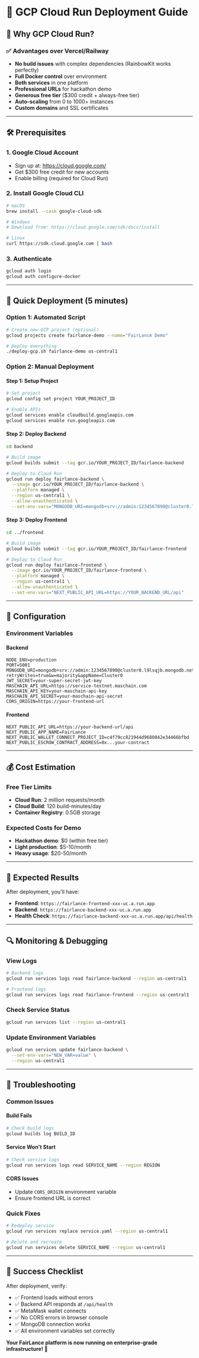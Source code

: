 # 🚀 GCP Cloud Run Deployment Guide

## 🎯 **Why GCP Cloud Run?**

### **✅ Advantages over Vercel/Railway**
- **No build issues** with complex dependencies (RainbowKit works perfectly)
- **Full Docker control** over environment
- **Both services** in one platform
- **Professional URLs** for hackathon demo
- **Generous free tier** ($300 credit + always-free tier)
- **Auto-scaling** from 0 to 1000+ instances
- **Custom domains** and SSL certificates

---

## 🛠️ **Prerequisites**

### **1. Google Cloud Account**
- Sign up at: https://cloud.google.com/
- Get $300 free credit for new accounts
- Enable billing (required for Cloud Run)

### **2. Install Google Cloud CLI**
```bash
# macOS
brew install --cask google-cloud-sdk

# Windows
# Download from: https://cloud.google.com/sdk/docs/install

# Linux
curl https://sdk.cloud.google.com | bash
```

### **3. Authenticate**
```bash
gcloud auth login
gcloud auth configure-docker
```

---

## 🚀 **Quick Deployment (5 minutes)**

### **Option 1: Automated Script**
```bash
# Create new GCP project (optional)
gcloud projects create fairlance-demo --name="FairLance Demo"

# Deploy everything
./deploy-gcp.sh fairlance-demo us-central1
```

### **Option 2: Manual Deployment**

#### **Step 1: Setup Project**
```bash
# Set project
gcloud config set project YOUR_PROJECT_ID

# Enable APIs
gcloud services enable cloudbuild.googleapis.com
gcloud services enable run.googleapis.com
```

#### **Step 2: Deploy Backend**
```bash
cd backend

# Build image
gcloud builds submit --tag gcr.io/YOUR_PROJECT_ID/fairlance-backend

# Deploy to Cloud Run
gcloud run deploy fairlance-backend \
  --image gcr.io/YOUR_PROJECT_ID/fairlance-backend \
  --platform managed \
  --region us-central1 \
  --allow-unauthenticated \
  --set-env-vars="MONGODB_URI=mongodb+srv://admin:1234567890@cluster0.l9lsqjb.mongodb.net/fairlance?retryWrites=true&w=majority&appName=Cluster0"
```

#### **Step 3: Deploy Frontend**
```bash
cd ../frontend

# Build image
gcloud builds submit --tag gcr.io/YOUR_PROJECT_ID/fairlance-frontend

# Deploy to Cloud Run
gcloud run deploy fairlance-frontend \
  --image gcr.io/YOUR_PROJECT_ID/fairlance-frontend \
  --platform managed \
  --region us-central1 \
  --allow-unauthenticated \
  --set-env-vars="NEXT_PUBLIC_API_URL=https://YOUR_BACKEND_URL/api"
```

---

## 🔧 **Configuration**

### **Environment Variables**

#### **Backend**
```env
NODE_ENV=production
PORT=5001
MONGODB_URI=mongodb+srv://admin:1234567890@cluster0.l9lsqjb.mongodb.net/fairlance?retryWrites=true&w=majority&appName=Cluster0
JWT_SECRET=your-super-secret-jwt-key
MASCHAIN_API_URL=https://service-testnet.maschain.com
MASCHAIN_API_KEY=your-maschain-api-key
MASCHAIN_API_SECRET=your-maschain-api-secret
CORS_ORIGIN=https://your-frontend-url
```

#### **Frontend**
```env
NEXT_PUBLIC_API_URL=https://your-backend-url/api
NEXT_PUBLIC_APP_NAME=FairLance
NEXT_PUBLIC_WALLET_CONNECT_PROJECT_ID=c4f79cc821944d9680842e34466bfbd
NEXT_PUBLIC_ESCROW_CONTRACT_ADDRESS=0x...your-contract
```

---

## 💰 **Cost Estimation**

### **Free Tier Limits**
- **Cloud Run**: 2 million requests/month
- **Cloud Build**: 120 build-minutes/day
- **Container Registry**: 0.5GB storage

### **Expected Costs for Demo**
- **Hackathon demo**: $0 (within free tier)
- **Light production**: $5-10/month
- **Heavy usage**: $20-50/month

---

## 🎯 **Expected Results**

After deployment, you'll have:
- **Frontend**: `https://fairlance-frontend-xxx-uc.a.run.app`
- **Backend**: `https://fairlance-backend-xxx-uc.a.run.app`
- **Health Check**: `https://fairlance-backend-xxx-uc.a.run.app/api/health`

---

## 🔍 **Monitoring & Debugging**

### **View Logs**
```bash
# Backend logs
gcloud run services logs read fairlance-backend --region us-central1

# Frontend logs
gcloud run services logs read fairlance-frontend --region us-central1
```

### **Check Service Status**
```bash
gcloud run services list --region us-central1
```

### **Update Environment Variables**
```bash
gcloud run services update fairlance-backend \
  --set-env-vars="NEW_VAR=value" \
  --region us-central1
```

---

## 🚨 **Troubleshooting**

### **Common Issues**

#### **Build Fails**
```bash
# Check build logs
gcloud builds log BUILD_ID
```

#### **Service Won't Start**
```bash
# Check service logs
gcloud run services logs read SERVICE_NAME --region REGION
```

#### **CORS Issues**
- Update `CORS_ORIGIN` environment variable
- Ensure frontend URL is correct

### **Quick Fixes**
```bash
# Redeploy service
gcloud run services replace service.yaml --region us-central1

# Delete and recreate
gcloud run services delete SERVICE_NAME --region us-central1
```

---

## 🎉 **Success Checklist**

After deployment, verify:
- ✅ Frontend loads without errors
- ✅ Backend API responds at `/api/health`
- ✅ MetaMask wallet connects
- ✅ No CORS errors in browser console
- ✅ MongoDB connection works
- ✅ All environment variables set correctly

**Your FairLance platform is now running on enterprise-grade infrastructure! 🚀**
